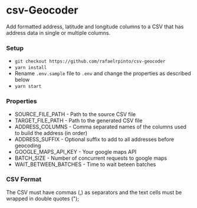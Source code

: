 # csv-Geocoder

Add formatted address, latitude and longitude columns to a CSV that has address data in single or multiple columns.

### Setup

* `git checkout https://github.com/rafaelrpinto/csv-geocoder`
* `yarn install`
* Rename `.env.sample` file to `.env` and change the properties as described below
* `yarn start`

### Properties

* SOURCE_FILE_PATH - Path to the source CSV file
* TARGET_FILE_PATH - Path to the generated CSV file
* ADDRESS_COLUMNS - Comma separated names of the columns used to build the address (in order)
* ADDRESS_SUFFIX - Optional suffix to add to all addresses before geocoding
* GOOGLE_MAPS_API_KEY - Your google maps API
* BATCH_SIZE - Number of concurrent requests to google maps
* WAIT_BETWEEN_BATCHES - Time to wait beteen batches

### CSV Format

The CSV must have commas (,) as separators and the text cells must be wrapped in double quotes (");

